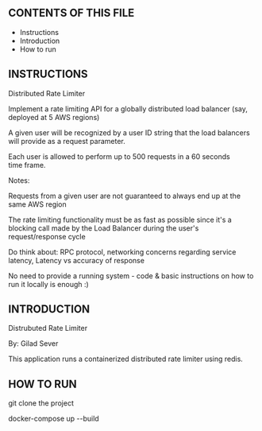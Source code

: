 
CONTENTS OF THIS FILE
---------------------

 * Instructions
 * Introduction
 * How to run

INSTRUCTIONS
------------
Distributed Rate Limiter

Implement a rate limiting API for a globally distributed load balancer (say, deployed at 5 AWS regions)

A given user will be recognized by a user ID string that the load balancers will provide as a request parameter.

Each user is allowed to perform up to 500 requests in a 60 seconds time frame.

Notes:

Requests from a given user are not guaranteed to always end up at the same AWS region

The rate limiting functionality must be as fast as possible since it's a blocking call made by the Load Balancer during the user's request/response cycle

Do think about: RPC protocol, networking concerns regarding service latency, Latency vs accuracy of response

No need to provide a running system - code & basic instructions on how to run it locally is enough :)

INTRODUCTION
------------

Distrubuted Rate Limiter

By: Gilad Sever

This application runs a containerized distributed rate limiter using redis.


HOW TO RUN
----------

git clone the project

docker-compose up --build

